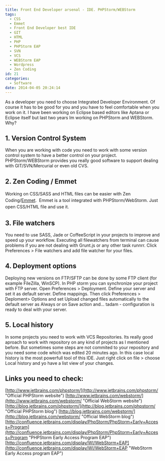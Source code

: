 ```yaml
---
title: Front End Developer arsenal - IDE. PHPStorm/WEBStorm
tags:
  - CSS
  - Emmet
  - Front End Developer best IDE
  - GIT
  - HTML
  - PHP
  - PHPStorm EAP
  - SVN
  - VCS
  - WEBStorm EAP
  - Wordpress
  - Zen Coding
id: 21
categories:
  - Software
date: 2014-04-05 20:24:14
---
```


As a developer you need to choose Integrated Developer Environment. Of course it has to be good for you and you have to feel comfortable when you work on it. I have been working on Eclipse based editors like Aptana or Eclipse itself but last two years Im working on PHPStorm and WEBStorm. Why?

## 1\. Version Control System
When you are working with code you need to work with some version control system to have a better control on your project. PHPStorm/WEBStorm provides you really good software to support dealing with GIT/SVN/Mercurial or even old CVS.

## 2\. Zen Coding / Emmet
<span style="line-height: 1.5em;">Working on CSS/SASS and HTML files can be easier with Zen Coding/[Emmet](http://docs.emmet.io/ "Emmet").  Emmet is a tool integrated with PHPStorm/WebStorm. Just open CSS/HTML file and use it.</span>

## 3\. File watchers
You need to use SASS, Jade or CoffeeScript in your projects to improve and speed up your workflow. Executing all filewatchers from terminal can cause problems if you are not dealing with Grunt.js or any other task runnrr. Click Preferences &gt; File watchers and add file watcher for your files.

## 4\. Deployment options
Deploying new versions on FTP/SFTP can be done by some FTP client (for example FileZilla, WinSCP). In PHP storm you can synchronize your project with FTP server. Open Preferences &gt; Deployment. Define your server and set it as default server. Define mappings. Then click Preferences &gt; Deploment&gt; Options and set Upload changed files automatically to the default server as Always or on Save action and... tadam - configuration is ready to deal with your server.

## 5\. Local history
In some projects you need to work with VCS Repositories. Its really good aproach to work with repository on any kind of projects as I mentioned before. But sometimes some steps are not commited to your repository and you need some code which was edited 20 minutes ago. In this case local history is the most powerfull tool of this IDE. Just right click on file &gt; choose Local history and yo have a list view of your changes.

## Links you need to check:
[http://www.jetbrains.com/phpstorm/](http://www.jetbrains.com/phpstorm/ "Official PHPStorm website")
[http://www.jetbrains.com/webstorm/](http://www.jetbrains.com/webstorm/ "Official WebStorm website")
[http://blog.jetbrains.com/phpstorm/](http://blog.jetbrains.com/phpstorm/ "Official PHPStorm blog")
[http://blog.jetbrains.com/webstorm/](http://blog.jetbrains.com/webstorm/ "Official WebStorm blog")
[http://confluence.jetbrains.com/display/PhpStorm/PhpStorm+Early+Access+Program](http://confluence.jetbrains.com/display/PhpStorm/PhpStorm+Early+Access+Program "PHPStorm Early Access Program EAP")
[http://confluence.jetbrains.com/display/WI/WebStorm+EAP](http://confluence.jetbrains.com/display/WI/WebStorm+EAP "WebStorm Early Access program EAP")
